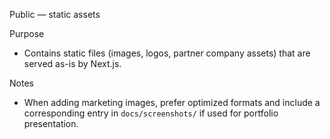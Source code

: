 Public — static assets

Purpose
- Contains static files (images, logos, partner company assets) that are served as-is by Next.js.

Notes
- When adding marketing images, prefer optimized formats and include a corresponding entry in `docs/screenshots/` if used for portfolio presentation.
